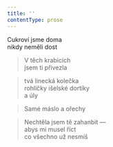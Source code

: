 ```yaml
---
title: ''
contentType: prose
---
```


  

Cukroví jsme doma  
nikdy neměli dost

> V těch krabicích  
> jsem ti přivezla

> tvá linecká kolečka  
> rohlíčky išelské dortíky  
> a úly

> Samé máslo a ořechy

> Nechtěla jsem tě zahanbit —  
> abys mi musel říct  
> co všechno už nesmíš
